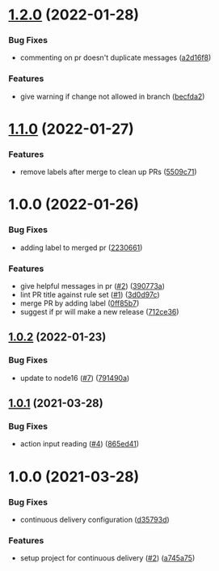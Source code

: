 # [1.2.0](https://github.com/levibostian/action-semantic-pr/compare/v1.1.0...v1.2.0) (2022-01-28)


### Bug Fixes

* commenting on pr doesn't duplicate messages ([a2d16f8](https://github.com/levibostian/action-semantic-pr/commit/a2d16f81b2634c08c43a19d4dc92ad9c3a243d92))


### Features

* give warning if change not allowed in branch ([becfda2](https://github.com/levibostian/action-semantic-pr/commit/becfda2cf204b97b8603bab99610e111896f4401))

# [1.1.0](https://github.com/levibostian/action-semantic-pr/compare/v1.0.0...v1.1.0) (2022-01-27)


### Features

* remove labels after merge to clean up PRs ([5509c71](https://github.com/levibostian/action-semantic-pr/commit/5509c71ee375c4a9fab9f4b67ae542c945403996))

# 1.0.0 (2022-01-26)

### Bug Fixes

- adding label to merged pr ([2230661](https://github.com/levibostian/action-semantic-pr/commit/223066107e188755decd54c24d23c1181e374d77))

### Features

- give helpful messages in pr ([#2](https://github.com/levibostian/action-semantic-pr/issues/2)) ([390773a](https://github.com/levibostian/action-semantic-pr/commit/390773a00b5b0238347da9cd39202d0377e133b8))
- lint PR title against rule set ([#1](https://github.com/levibostian/action-semantic-pr/issues/1)) ([3d0d97c](https://github.com/levibostian/action-semantic-pr/commit/3d0d97c6016dad0c9b98f7b272d9d7f51e115b31))
- merge PR by adding label ([0ff85b7](https://github.com/levibostian/action-semantic-pr/commit/0ff85b75450c06be308ea68fde028b7d3c06cc82))
- suggest if pr will make a new release ([712ce36](https://github.com/levibostian/action-semantic-pr/commit/712ce361ef7049dea123bbbb908d1e55bf6f8c02))

## [1.0.2](https://github.com/levibostian/action-node-blanky/compare/v1.0.1...v1.0.2) (2022-01-23)

### Bug Fixes

- update to node16 ([#7](https://github.com/levibostian/action-node-blanky/issues/7)) ([791490a](https://github.com/levibostian/action-node-blanky/commit/791490a71047d2649560de11b8a4dd95e2d4ceb8))

## [1.0.1](https://github.com/levibostian/action-node-blanky/compare/v1.0.0...v1.0.1) (2021-03-28)

### Bug Fixes

- action input reading ([#4](https://github.com/levibostian/action-node-blanky/issues/4)) ([865ed41](https://github.com/levibostian/action-node-blanky/commit/865ed411bb968b874b317a8042b0d35ec3ac5e38))

# 1.0.0 (2021-03-28)

### Bug Fixes

- continuous delivery configuration ([d35793d](https://github.com/levibostian/action-node-blanky/commit/d35793dcac832dbd4d3db9281d742221a5acd2bc))

### Features

- setup project for continuous delivery ([#2](https://github.com/levibostian/action-node-blanky/issues/2)) ([a745a75](https://github.com/levibostian/action-node-blanky/commit/a745a756b4dd68987908eb396b4505ab7f8ec4a5))

